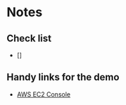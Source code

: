 # Notes

## Check list

- []
## Handy links for the demo

- [AWS EC2 Console](https://eu-west-1.console.aws.amazon.com/ec2/home?region=eu-west-1#Instances:sort=tag:Name)


